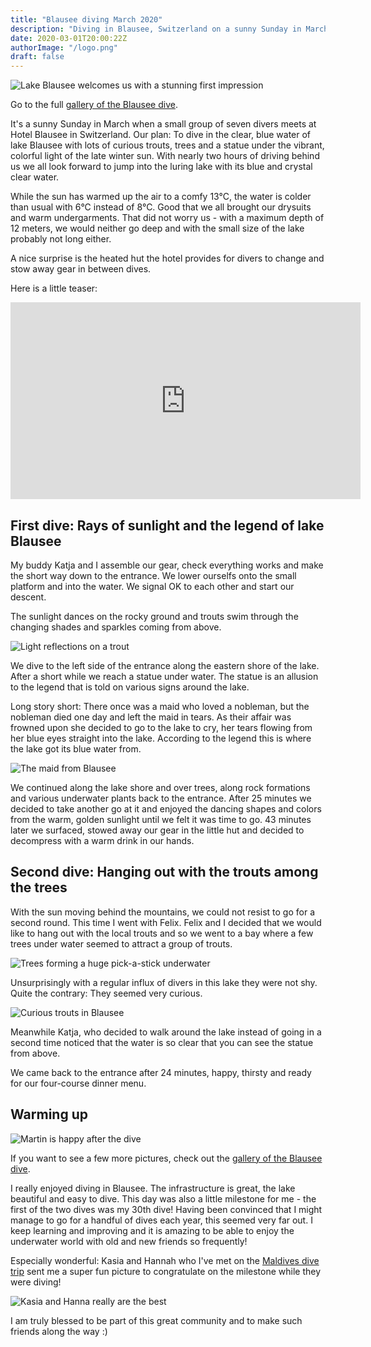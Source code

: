 ```yaml
---
title: "Blausee diving March 2020"
description: "Diving in Blausee, Switzerland on a sunny Sunday in March 2020."
date: 2020-03-01T20:00:22Z
authorImage: "/logo.png"
draft: false
---
```


![Lake Blausee welcomes us with a stunning first impression](/previews/blausee-2020/lake-blausee-panorama.jpg)

Go to the full [gallery of the Blausee dive](/gallery/blausee-2020).

It's a sunny Sunday in March when a small group of seven divers meets at Hotel Blausee in Switzerland. Our plan: To dive in the clear, blue water of lake Blausee with lots of curious trouts, trees and a statue under the vibrant, colorful light of the late winter sun. With nearly two hours of driving behind us we all look forward to jump into the luring lake with its blue and crystal clear water.

While the sun has warmed up the air to a comfy 13°C, the water is colder than usual with 6°C instead of 8°C. Good that we all brought our drysuits and warm undergarments.
That did not worry us - with a maximum depth of 12 meters, we would neither go deep and with the small size of the lake probably not long either.

A nice surprise is the heated hut the hotel provides for divers to change and stow away gear in between dives.

Here is a little teaser: 

<iframe loading="lazy" width="560" height="315" src="https://www.youtube.com/embed/jeUR2zw0ZwM" frameborder="0" allow="accelerometer; autoplay; encrypted-media; gyroscope; picture-in-picture" allowfullscreen></iframe>

## First dive: Rays of sunlight and the legend of lake Blausee

My buddy Katja and I assemble our gear, check everything works and make the short way down to the entrance. We lower ourselfs onto the small platform and into the water. We signal OK to each other and start our descent.

The sunlight dances on the rocky ground and trouts swim through the changing shades and sparkles coming from above.

![Light reflections on a trout](/previews/blausee-2020/light-reflections-on-a-trout.jpg)

We dive to the left side of the entrance along the eastern shore of the lake. After a short while we reach a statue under water. The statue is an allusion to the legend that is told on various signs around the lake.

Long story short: There once was a maid who loved a nobleman, but the nobleman died one day and left the maid in tears. As their affair was frowned upon she decided to go to the lake to cry, her tears flowing from her blue eyes straight into the lake. According to the legend this is where the lake got its blue water from.

![The maid from Blausee](/previews/blausee-2020/the-maid-from-blausee.jpg)

We continued along the lake shore and over trees, along rock formations and various underwater plants back to the entrance. After 25 minutes we decided to take another go at it and enjoyed the dancing shapes and colors from the warm, golden sunlight until we felt it was time to go. 43 minutes later we surfaced, stowed away our gear in the little hut and decided to decompress with a warm drink in our hands.

## Second dive: Hanging out with the trouts among the trees

With the sun moving behind the mountains, we could not resist to go for a second round. This time I went with Felix. Felix and I decided that we would like to hang out with the local trouts and so we went to a bay where a few trees under water seemed to attract a group of trouts.

![Trees forming a huge pick-a-stick underwater](/previews/blausee-2020/tree-pick-a-stick.jpg)

Unsurprisingly with a regular influx of divers in this lake they were not shy. Quite the contrary: They seemed very curious.

![Curious trouts in Blausee](/previews/blausee-2020/curious-trout.jpg)

Meanwhile Katja, who decided to walk around the lake instead of going in a second time noticed that the water is so clear that you can see the statue from above.

We came back to the entrance after 24 minutes, happy, thirsty and ready for our four-course dinner menu.

## Warming up

![Martin is happy after the dive](/previews/blausee-2020/martin-happy-after-the-blausee-dive.jpeg)

If you want to see a few more pictures, check out the [gallery of the Blausee dive](/gallery/blausee-2020).

I really enjoyed diving in Blausee. The infrastructure is great, the lake beautiful and easy to dive. This day was also a little milestone for me - the first of the two dives was my 30th dive! Having been convinced that I might manage to go for a handful of dives each year, this seemed very far out. I keep learning and improving and it is amazing to be able to enjoy the underwater world with old and new friends so frequently!

Especially wonderful: Kasia and Hannah who I've met on the [Maldives dive trip](/trips/maldives-2020) sent me a super fun picture to congratulate on the milestone while they were diving!

![Kasia and Hanna really are the best](/gallery/blausee-2020/kasia-and-hannah-are-the-best.jpg)

I am truly blessed to be part of this great community and to make such friends along the way :)
